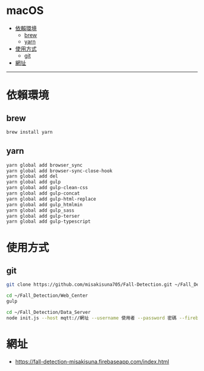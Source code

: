 # macOS

<!-- vim-markdown-toc GFM -->

+ [依賴環境](#依賴環境)
    * [brew](#brew)
    * [yarn](#yarn)
+ [使用方式](#使用方式)
    * [git](#git)
+ [網址](#網址)

<!-- vim-markdown-toc -->

---

# 依賴環境

## brew

```zsh
brew install yarn
```

## yarn

```zsh
yarn global add browser_sync
yarn global add browser-sync-close-hook
yarn global add del
yarn global add gulp
yarn global add gulp-clean-css
yarn global add gulp-concat
yarn global add gulp-html-replace
yarn global add gulp_htmlmin
yarn global add gulp_sass
yarn global add gulp-terser
yarn global add gulp-typescript

```

# 使用方式

## git

```zsh
git clone https://github.com/misakisuna705/Fall-Detection.git ~/Fall_Detection

cd ~/Fall_Detection/Web_Center
gulp

cd ~/Fall_Detection/Data_Server
node init.js --host mqtt://網址 --username 使用者 --password 密碼 --firebase adminsdk.json --topics "主題"
```

# 網址

-   https://fall-detection-misakisuna.firebaseapp.com/index.html
